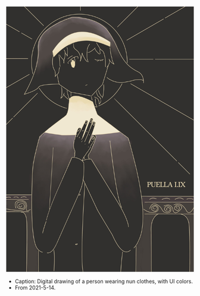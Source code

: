 ![digital drawing of a person wearing nun clothes](/sketchbook/markdown/nun.jpg)

* Caption: Digital drawing of a person wearing nun clothes, with UI colors.
* From 2021-5-14.